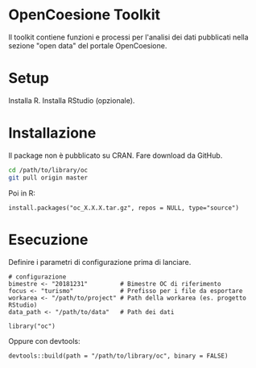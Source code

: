 # OpenCoesione Toolkit


Il toolkit contiene funzioni e processi per l'analisi dei dati pubblicati nella sezione "open data" del portale OpenCoesione.

# Setup
Installa R.
Installa RStudio (opzionale).

# Installazione
Il package non è pubblicato su CRAN. Fare download da GitHub.

```bash
cd /path/to/library/oc
git pull origin master

```

Poi in R:

```{r, echo = TRUE, eval = FALSE}
install.packages("oc_X.X.X.tar.gz", repos = NULL, type="source")
```

# Esecuzione
Definire i parametri di configurazione prima di lanciare.

```{r, echo = TRUE, eval = FALSE}
# configurazione
bimestre <- "20181231"         # Bimestre OC di riferimento
focus <- "turismo"             # Prefisso per i file da esportare
workarea <- "/path/to/project" # Path della workarea (es. progetto RStudio)
data_path <- "/path/to/data"   # Path dei dati

library("oc")
```

Oppure con devtools:

```{r, echo = TRUE, eval = FALSE}
devtools::build(path = "/path/to/library/oc", binary = FALSE)

```
